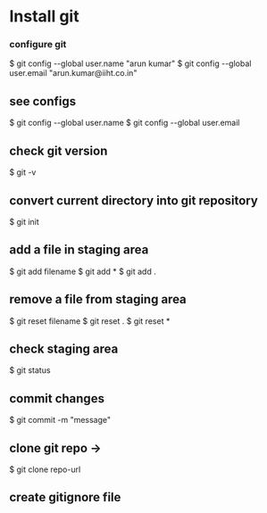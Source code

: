 # Install git

<h3>configure git</h3>
$ git config --global user.name "arun kumar"
$ git config --global user.email "arun.kumar@iiht.co.in"

## see configs
$ git config --global user.name
$ git config --global user.email


## check git version
$ git -v

## convert current directory into git repository
$ git init

## add a file in staging area
$ git add filename
$ git add *
$ git add .  

## remove a file from staging area
$ git reset filename
$ git reset .
$ git reset *

## check staging area
$ git status


## commit changes
$ git commit -m "message"


## clone git repo ->
$ git clone repo-url 

## create gitignore file
